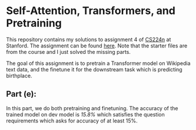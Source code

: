 # Self-Attention, Transformers, and Pretraining
This repository contains my solutions to assignment 4 of [CS224n](https://web.stanford.edu/class/cs224n/index.html) at Stanford. The assignment can be found [here](https://web.stanford.edu/class/cs224n/index.html#schedule). Note that the starter files are from the course and I just solved the missing parts.

The goal of this assignment is to pretrain a Transformer model on Wikipedia text data, and the finetune it for the downstream task which is predicting birthplace.

## Part (e):
In this part, we do both pretraining and finetuning. The accuracy of the trained model on dev model is *15.8%* which satisfies the question requirements which asks for accuracy of at least 15%.
